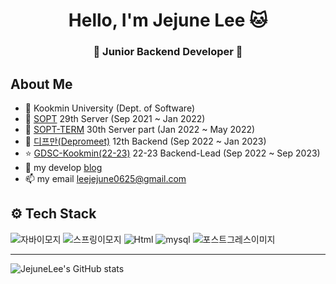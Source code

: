 <h1 align="center"> Hello, I'm Jejune Lee 🐱</h1>
<h3 align="center">🚀 Junior Backend Developer 🚀</h3>

## About Me
- 🏫 Kookmin University (Dept. of Software)
- 👀 [SOPT](http://sopt.org/wp/) 29th Server (Sep 2021 ~ Jan 2022)
- 💾 [SOPT-TERM](http://sopt.org/wp/) 30th Server part (Jan 2022 ~ May 2022)
- 💙 [디프만(Depromeet)](https://www.depromeet.com/) 12th Backend (Sep 2022 ~ Jan 2023)
- ⭐ [GDSC-Kookmin(22-23)](https://sites.google.com/view/gdeveloperskorea/gdsc) 22-23 Backend-Lead (Sep 2022 ~ Sep 2023)
- 🔗 my develop [blog](https://velog.io/@dlwpwns)
- 📫 my email leejejune0625@gmail.com


## ⚙ Tech Stack
![자바이모지](https://user-images.githubusercontent.com/81547780/151382642-730da5c5-5f6b-42da-b900-23a85253863a.svg)
![스프링이모지](https://user-images.githubusercontent.com/81547780/151382709-a5bfb83a-c82b-429f-8d22-e6d2e57bf29c.svg)
<img alt="Html" src ="https://img.shields.io/badge/Spring Boot-6DB33F.svg?style=flat-square&logo=Spring Boot&logoColor=white"/>
![mysql](https://user-images.githubusercontent.com/81547780/151383044-94bcd7b8-3a58-42b2-b5f5-716089036769.svg)
![포스트그레스이미지](https://user-images.githubusercontent.com/81547780/151510663-2f551209-b215-4a4a-be79-a9e1ec4ce3eb.svg)


- - -
![JejuneLee's GitHub stats](https://github-readme-stats.vercel.app/api?username=LeeJejune)
